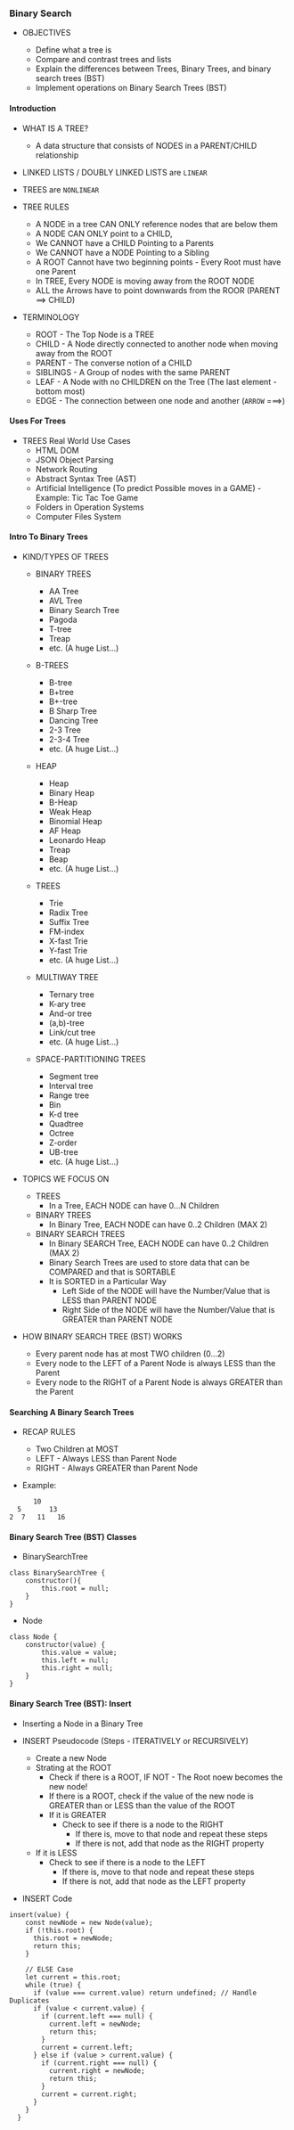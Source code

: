 ### Binary Search

- OBJECTIVES

  - Define what a tree is
  - Compare and contrast trees and lists
  - Explain the differences between Trees, Binary Trees, and binary search trees (BST)
  - Implement operations on Binary Search Trees (BST)

#### Introduction

- WHAT IS A TREE?

  - A data structure that consists of NODES in a PARENT/CHILD relationship

- LINKED LISTS / DOUBLY LINKED LISTS are `LINEAR`
- TREES are `NONLINEAR`

- TREE RULES

  - A NODE in a tree CAN ONLY reference nodes that are below them
  - A NODE CAN ONLY point to a CHILD,
  - We CANNOT have a CHILD Pointing to a Parents
  - We CANNOT have a NODE Pointing to a Sibling
  - A ROOT Cannot have two beginning points - Every Root must have one Parent
  - In TREE, Every NODE is moving away from the ROOT NODE
  - ALL the Arrows have to point downwards from the ROOR (PARENT ==> CHILD)

- TERMINOLOGY

  - ROOT - The Top Node is a TREE
  - CHILD - A Node directly connected to another node when moving away from the ROOT
  - PARENT - The converse notion of a CHILD
  - SIBLINGS - A Group of nodes with the same PARENT
  - LEAF - A Node with no CHILDREN on the Tree (The last element - bottom most)
  - EDGE - The connection between one node and another (`ARROW` ===>)

#### Uses For Trees

- TREES Real World Use Cases
  - HTML DOM
  - JSON Object Parsing
  - Network Routing
  - Abstract Syntax Tree (AST)
  - Artificial Intelligence (To predict Possible moves in a GAME) - Example: Tic Tac Toe Game
  - Folders in Operation Systems
  - Computer Files System

#### Intro To Binary Trees

- KIND/TYPES OF TREES

  - BINARY TREES

    - AA Tree
    - AVL Tree
    - Binary Search Tree
    - Pagoda
    - T-tree
    - Treap
    - etc. (A huge List...)

  - B-TREES

    - B-tree
    - B+tree
    - B+-tree
    - B Sharp Tree
    - Dancing Tree
    - 2-3 Tree
    - 2-3-4 Tree
    - etc. (A huge List...)

  - HEAP

    - Heap
    - Binary Heap
    - B-Heap
    - Weak Heap
    - Binomial Heap
    - AF Heap
    - Leonardo Heap
    - Treap
    - Beap
    - etc. (A huge List...)

  - TREES

    - Trie
    - Radix Tree
    - Suffix Tree
    - FM-index
    - X-fast Trie
    - Y-fast Trie
    - etc. (A huge List...)

  - MULTIWAY TREE

    - Ternary tree
    - K-ary tree
    - And-or tree
    - (a,b)-tree
    - Link/cut tree
    - etc. (A huge List...)

  - SPACE-PARTITIONING TREES
    - Segment tree
    - Interval tree
    - Range tree
    - Bin
    - K-d tree
    - Quadtree
    - Octree
    - Z-order
    - UB-tree
    - etc. (A huge List...)

- TOPICS WE FOCUS ON

  - TREES
    - In a Tree, EACH NODE can have 0...N Children
  - BINARY TREES
    - In Binary Tree, EACH NODE can have 0..2 Children (MAX 2)
  - BINARY SEARCH TREES
    - In Binary SEARCH Tree, EACH NODE can have 0..2 Children (MAX 2)
    - Binary Search Trees are used to store data that can be COMPARED and that is SORTABLE
    - It is SORTED in a Particular Way
      - Left Side of the NODE will have the Number/Value that is LESS than PARENT NODE
      - Right Side of the NODE will have the Number/Value that is GREATER than PARENT NODE

- HOW BINARY SEARCH TREE (BST) WORKS
  - Every parent node has at most TWO children (0...2)
  - Every node to the LEFT of a Parent Node is always LESS than the Parent
  - Every node to the RIGHT of a Parent Node is always GREATER than the Parent

#### Searching A Binary Search Trees

- RECAP RULES

  - Two Children at MOST
  - LEFT - Always LESS than Parent Node
  - RIGHT - Always GREATER than Parent Node

- Example:

```
      10
  5       13
2  7   11   16
```

#### Binary Search Tree (BST) Classes

- BinarySearchTree

```
class BinarySearchTree {
    constructor(){
        this.root = null;
    }
}
```

- Node

```
class Node {
    constructor(value) {
        this.value = value;
        this.left = null;
        this.right = null;
    }
}
```

#### Binary Search Tree (BST): Insert

- Inserting a Node in a Binary Tree

- INSERT Pseudocode (Steps - ITERATIVELY or RECURSIVELY)

  - Create a new Node
  - Strating at the ROOT
    - Check if there is a ROOT, IF NOT - The Root noew becomes the new node!
    - If there is a ROOT, check if the value of the new node is GREATER than or LESS than the value of the ROOT
    - If it is GREATER
      - Check to see if there is a node to the RIGHT
        - If there is, move to that node and repeat these steps
        - If there is not, add that node as the RIGHT property
  - If it is LESS
    - Check to see if there is a node to the LEFT
      - If there is, move to that node and repeat these steps
      - If there is not, add that node as the LEFT property

- INSERT Code

```
insert(value) {
    const newNode = new Node(value);
    if (!this.root) {
      this.root = newNode;
      return this;
    }

    // ELSE Case
    let current = this.root;
    while (true) {
      if (value === current.value) return undefined; // Handle Duplicates
      if (value < current.value) {
        if (current.left === null) {
          current.left = newNode;
          return this;
        }
        current = current.left;
      } else if (value > current.value) {
        if (current.right === null) {
          current.right = newNode;
          return this;
        }
        current = current.right;
      }
    }
  }
```

